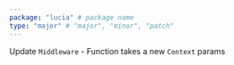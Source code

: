 ```yaml
---
package: "lucia" # package name
type: "major" # "major", "minor", "patch"
---
```


Update `Middleware`
    - Function takes a new `Context` params